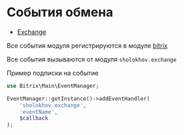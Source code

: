 # События обмена
- [Exchange](https://github.com/sholokhov-daniil/bitrix-exchange/blob/master/src/docs/02-events-exchange.md)

Все события модуля регистрируются в модуле [bitrix](https://dev.1c-bitrix.ru/api_d7/bitrix/main/EventManager/index.php)

Все события вызываются от модуля `sholokhov.exchange`

Пример подписки на событие

````php
use Bitrix\Main\EventManager;

EventManager::getInstance()->addEventHandler(
    'sholokhov.exchange',
    'eventName',
    $callback
);
````